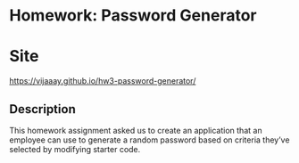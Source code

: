 # Homework: Password Generator

# Site
https://vijaaay.github.io/hw3-password-generator/

## Description
This homework assignment asked us to create an application that an employee can use to generate a random password based on criteria they’ve selected by modifying starter code.

